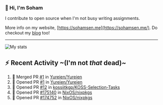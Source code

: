 ### 👋 Hi, I'm Soham

I contribute to open source when I'm not busy writing assignments.

More info on my website, [https://sohamsen.me](https://sohamsen.me/). Do checkout my [blog](https://blog.sohamsen.me/) too!

---

![My stats](https://github-readme-stats.vercel.app/api?username=Yureien&count_private=true&show_icons=true&theme=dracula)

## :zap: Recent Activity ~(I'm not _that_ dead)~

<!--START_SECTION:activity-->
1. 🎉 Merged PR [#1](https://github.com/Yureien/Yureien/pull/1) in [Yureien/Yureien](https://github.com/Yureien/Yureien)
2. 💪 Opened PR [#1](https://github.com/Yureien/Yureien/pull/1) in [Yureien/Yureien](https://github.com/Yureien/Yureien)
3. 💪 Opened PR [#12](https://github.com/kossiitkgp/KOSS-Selection-Tasks/pull/12) in [kossiitkgp/KOSS-Selection-Tasks](https://github.com/kossiitkgp/KOSS-Selection-Tasks)
4. 💪 Opened PR [#175140](https://github.com/NixOS/nixpkgs/pull/175140) in [NixOS/nixpkgs](https://github.com/NixOS/nixpkgs)
5. 💪 Opened PR [#174752](https://github.com/NixOS/nixpkgs/pull/174752) in [NixOS/nixpkgs](https://github.com/NixOS/nixpkgs)
<!--END_SECTION:activity-->
